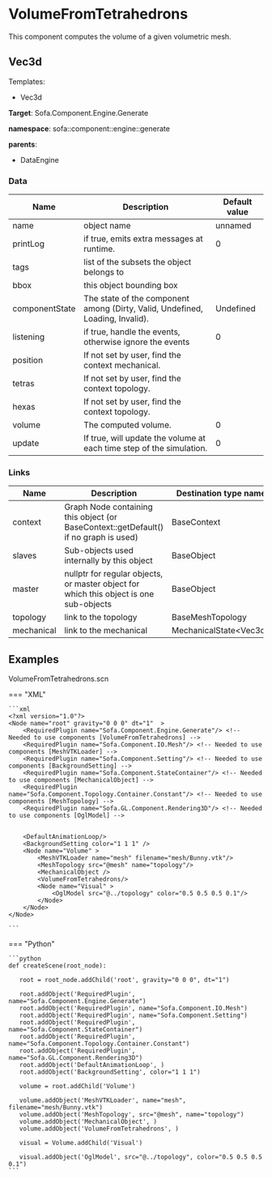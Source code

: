 <!-- generate_doc -->
# VolumeFromTetrahedrons

This component computes the volume of a given volumetric mesh.


## Vec3d

Templates:

- Vec3d

__Target__: Sofa.Component.Engine.Generate

__namespace__: sofa::component::engine::generate

__parents__:

- DataEngine

### Data

<table>
    <thead>
        <tr>
            <th>Name</th>
            <th>Description</th>
            <th>Default value</th>
        </tr>
    </thead>
    <tbody>
	<tr>
		<td>name</td>
		<td>
object name
		</td>
		<td>unnamed</td>
	</tr>
	<tr>
		<td>printLog</td>
		<td>
if true, emits extra messages at runtime.
		</td>
		<td>0</td>
	</tr>
	<tr>
		<td>tags</td>
		<td>
list of the subsets the object belongs to
		</td>
		<td></td>
	</tr>
	<tr>
		<td>bbox</td>
		<td>
this object bounding box
		</td>
		<td></td>
	</tr>
	<tr>
		<td>componentState</td>
		<td>
The state of the component among (Dirty, Valid, Undefined, Loading, Invalid).
		</td>
		<td>Undefined</td>
	</tr>
	<tr>
		<td>listening</td>
		<td>
if true, handle the events, otherwise ignore the events
		</td>
		<td>0</td>
	</tr>
	<tr>
		<td>position</td>
		<td>
If not set by user, find the context mechanical.
		</td>
		<td></td>
	</tr>
	<tr>
		<td>tetras</td>
		<td>
If not set by user, find the context topology.
		</td>
		<td></td>
	</tr>
	<tr>
		<td>hexas</td>
		<td>
If not set by user, find the context topology.
		</td>
		<td></td>
	</tr>
	<tr>
		<td>volume</td>
		<td>
The computed volume.
		</td>
		<td>0</td>
	</tr>
	<tr>
		<td>update</td>
		<td>
If true, will update the volume at each time step of the simulation.
		</td>
		<td>0</td>
	</tr>

</tbody>
</table>

### Links


| Name | Description | Destination type name |
| ---- | ----------- | --------------------- |
|context|Graph Node containing this object (or BaseContext::getDefault() if no graph is used)|BaseContext|
|slaves|Sub-objects used internally by this object|BaseObject|
|master|nullptr for regular objects, or master object for which this object is one sub-objects|BaseObject|
|topology|link to the topology|BaseMeshTopology|
|mechanical|link to the mechanical|MechanicalState&lt;Vec3d&gt;|

## Examples 

VolumeFromTetrahedrons.scn

=== "XML"

    ```xml
    <?xml version="1.0"?>
    <Node name="root" gravity="0 0 0" dt="1"  >
        <RequiredPlugin name="Sofa.Component.Engine.Generate"/> <!-- Needed to use components [VolumeFromTetrahedrons] -->
        <RequiredPlugin name="Sofa.Component.IO.Mesh"/> <!-- Needed to use components [MeshVTKLoader] -->
        <RequiredPlugin name="Sofa.Component.Setting"/> <!-- Needed to use components [BackgroundSetting] -->
        <RequiredPlugin name="Sofa.Component.StateContainer"/> <!-- Needed to use components [MechanicalObject] -->  
        <RequiredPlugin name="Sofa.Component.Topology.Container.Constant"/> <!-- Needed to use components [MeshTopology] -->  
        <RequiredPlugin name="Sofa.GL.Component.Rendering3D"/> <!-- Needed to use components [OglModel] -->  
    
    
        <DefaultAnimationLoop/>
        <BackgroundSetting color="1 1 1" />
        <Node name="Volume" >
            <MeshVTKLoader name="mesh" filename="mesh/Bunny.vtk"/>
            <MeshTopology src="@mesh" name="topology"/>
            <MechanicalObject />
            <VolumeFromTetrahedrons/>
            <Node name="Visual" >
                <OglModel src="@../topology" color="0.5 0.5 0.5 0.1"/>
            </Node>
        </Node>
    </Node>

    ```

=== "Python"

    ```python
    def createScene(root_node):

       root = root_node.addChild('root', gravity="0 0 0", dt="1")

       root.addObject('RequiredPlugin', name="Sofa.Component.Engine.Generate")
       root.addObject('RequiredPlugin', name="Sofa.Component.IO.Mesh")
       root.addObject('RequiredPlugin', name="Sofa.Component.Setting")
       root.addObject('RequiredPlugin', name="Sofa.Component.StateContainer")
       root.addObject('RequiredPlugin', name="Sofa.Component.Topology.Container.Constant")
       root.addObject('RequiredPlugin', name="Sofa.GL.Component.Rendering3D")
       root.addObject('DefaultAnimationLoop', )
       root.addObject('BackgroundSetting', color="1 1 1")

       volume = root.addChild('Volume')

       volume.addObject('MeshVTKLoader', name="mesh", filename="mesh/Bunny.vtk")
       volume.addObject('MeshTopology', src="@mesh", name="topology")
       volume.addObject('MechanicalObject', )
       volume.addObject('VolumeFromTetrahedrons', )

       visual = Volume.addChild('Visual')

       visual.addObject('OglModel', src="@../topology", color="0.5 0.5 0.5 0.1")
    ```

